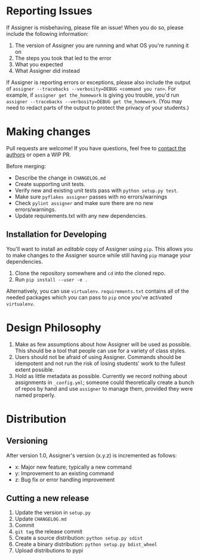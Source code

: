 # Reporting Issues

If Assigner is misbehaving, please file an issue!
When you do so, please include the following information:

1. The version of Assigner you are running and what OS you're running it on
1. The steps you took that led to the error
1. What you expected
1. What Assigner did instead

If Assigner is reporting errors or exceptions, please also include the output of `assigner --tracebacks --verbosity=DEBUG <command you ran>`.
For example, if `assigner get the_homework` is giving you trouble, you'd run `assigner --tracebacks --verbosity=DEBUG get the_homework`.
(You may need to redact parts of the output to protect the privacy of your students.)

# Making changes

Pull requests are welcome! If you have questions, feel free to [contact the authors](jarus@mst.edu) or open a WIP PR.

Before merging:

- Describe the change in `CHANGELOG.md`
- Create supporting unit tests.
- Verify new and existing unit tests pass with `python setup.py test`.
- Make sure `pyflakes assigner` passes with no errors/warnings
- Check `pylint assigner` and make sure there are no new errors/warnings.
- Update requirements.txt with any new dependencies.

## Installation for Developing

You'll want to install an *editable* copy of Assigner using `pip`.
This allows you to make changes to the Assigner source while still having `pip` manage your dependencies.

1. Clone the repository somewhere and `cd` into the cloned repo.
2. Run `pip install --user -e .`

Alternatively, you can use `virtualenv`.
`requirements.txt` contains all of the needed packages which you can pass to `pip` once you've activated `virtualenv`.

# Design Philosophy

1. Make as few assumptions about how Assigner will be used as possible. This should be a tool that people can use for a variety of class styles.
1. Users should not be afraid of using Assigner. Commands should be idempotent and not run the risk of losing students' work to the fullest extent possible.
1. Hold as little metadata as possible. Currently we record nothing about assignments in `_config.yml`;
    someone could theoretically create a bunch of repos by hand and use `assigner` to manage them, provided they were named properly.

# Distribution

## Versioning

After version 1.0, Assigner's version (x.y.z) is incremented as follows:

- x: Major new feature; typically a new command
- y: Improvement to an existing command
- z: Bug fix or error handling improvement

## Cutting a new release

1. Update the version in `setup.py`
2. Update `CHANGELOG.md`
3. Commit
4. `git tag` the release commit
5. Create a source distribution: `python setup.py sdist`
6. Create a binary distribution: `python setup.py bdist_wheel`
7. Upload distributions to pypi
